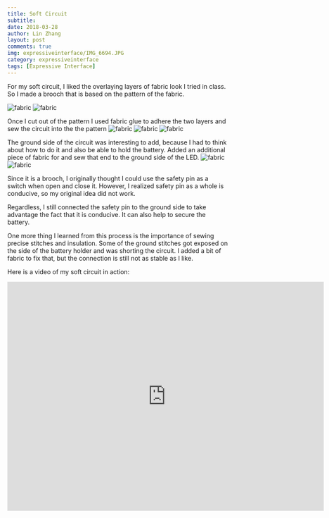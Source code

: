 ```yaml
---
title: Soft Circuit
subtitle:
date: 2018-03-28
author: Lin Zhang
layout: post
comments: true
img: expressiveinterface/IMG_6694.JPG
category: expressiveinterface
tags: [Expressive Interface]
---
```


For my soft circuit, I liked the overlaying layers of fabric look I tried in class. So I made a brooch that is based on the pattern of the fabric.

![fabric]({{site.baseurl}}/assets/img/expressiveinterface/IMG_5258.JPG)
![fabric]({{site.baseurl}}/assets/img/expressiveinterface/IMG_9670.JPG)

Once I cut out of the pattern I used fabric glue to adhere the two layers and sew the circuit into the the pattern
![fabric]({{site.baseurl}}/assets/img/expressiveinterface/IMG_4928.JPG)
![fabric]({{site.baseurl}}/assets/img/expressiveinterface/IMG_9149.JPG)
![fabric]({{site.baseurl}}/assets/img/expressiveinterface/IMG_7811.JPG)

The ground side of the circuit was interesting to add, because I had to think about how to do it and also be able to hold the battery. Added an additional piece of fabric for and sew that end to the ground side of the LED.
![fabric]({{site.baseurl}}/assets/img/expressiveinterface/IMG_3169.JPG)
![fabric]({{site.baseurl}}/assets/img/expressiveinterface/IMG_6694.JPG)

Since it is a brooch, I originally thought I could use the safety pin as a switch when open and close it. However, I realized safety pin as a whole is conducive, so my original idea did not work.

Regardless, I still connected the safety pin to the ground side to take advantage the fact that it is conducive. It can also help to secure the battery.

One more thing I learned from this process is the importance of sewing precise stitches and insulation. Some of the ground stitches got exposed on the side of the battery holder and was shorting the circuit. I added a bit of fabric to fix that, but the connection is still not as stable as I like.

Here is a video of my soft circuit in action:

<iframe width="720" height="520" src="https://www.youtube.com/embed/ZNjU61iKX-8?rel=0" frameborder="0" allow="autoplay; encrypted-media" allowfullscreen></iframe>
